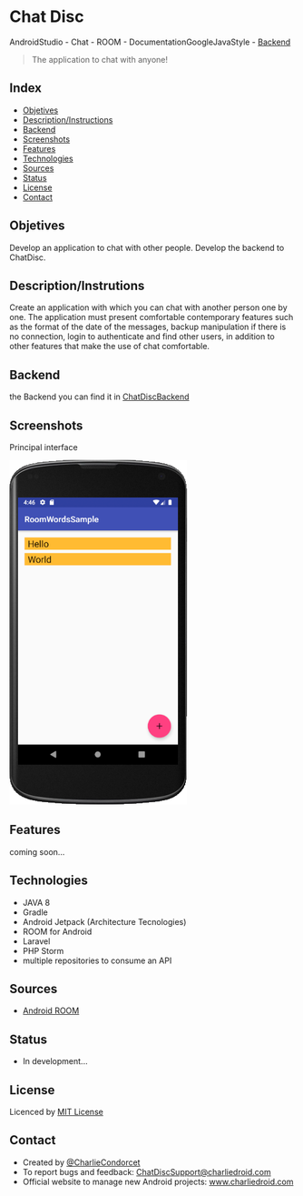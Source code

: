 
# Chat Disc
AndroidStudio - Chat  -  ROOM  - DocumentationGoogleJavaStyle  -  [Backend](https://github.com/CharlieCondorcet/ChatDiscBackend)

> The application to chat with anyone!


## Index

* [Objetives](#objetives)
* [Description/Instructions](#descriptioninstrutions)
* [Backend](#backend)
* [Screenshots](#screenshots)
* [Features](#features)
* [Technologies](#technologies)
* [Sources](#sources)
* [Status](#status)
* [License](#license)
* [Contact](#contact)


## Objetives
Develop an application to chat with other people.
Develop the backend to ChatDisc.


## Description/Instrutions
Create an application with which you can chat with another person one by one. 
The application must present comfortable contemporary features such as the 
format of the date of the messages, backup manipulation if there is no 
connection, login to authenticate and find other users, in addition to other 
features that make the use of chat comfortable.


## Backend
the Backend you can find it in [ChatDiscBackend]("https://github.com/CharlieCondorcet/ChatDiscBackend")


## Screenshots

Principal interface

![Screenshot](./img/img1.png)


## Features
coming soon...


## Technologies
- JAVA 8<br>
- Gradle<br>
- Android Jetpack (Architecture Tecnologies)<br>
- ROOM for Android<br>
- Laravel<br>
- PHP Storm<br>
- multiple repositories to consume an API<br>


## Sources
- [Android ROOM](https://codelabs.developers.google.com/codelabs/android-room-with-a-view/#0)


## Status
- In development...


## License
Licenced by [MIT License](https://github.com/CharlieCondorcet/ChatDisc/blob/master/LICENSE)


## Contact
- Created by [@CharlieCondorcet](https://github.com/charliecondorcet)
- To report bugs and feedback: ChatDiscSupport@charliedroid.com
- Official website to manage new Android projects: www.charliedroid.com

